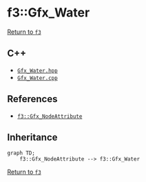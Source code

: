 # f3::Gfx_Water

[Return to `f3`](/docs/f3.md)

## C++

- [`Gfx_Water.hpp`](/c++/include/Gfx_Water.hpp)
- [`Gfx_Water.cpp`](/c++/source/Gfx_Water.cpp)

## References

- [`f3::Gfx_NodeAttribute`](/docs/f3/Gfx_NodeAttribute.md)

## Inheritance

```mermaid
graph TD;
    f3::Gfx_NodeAttribute --> f3::Gfx_Water
```

[Return to `f3`](/docs/f3.md)